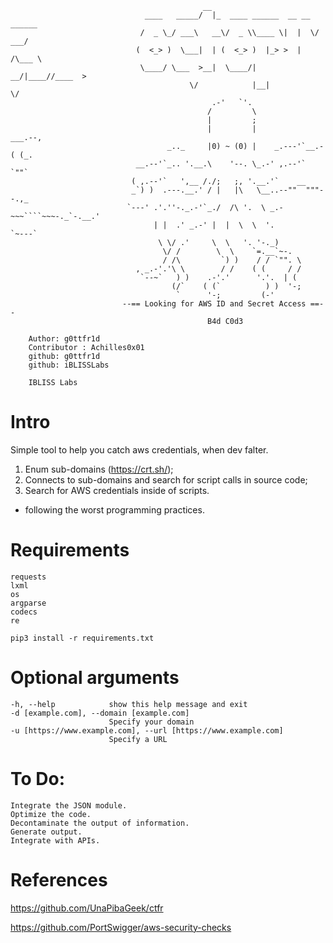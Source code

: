 ```shell
                                           __                              
                              ____   _____/  |_  ____ ______  __ __  ______
                             /  _ \_/ ___\   __\/  _ \\____ \|  |  \/  ___/
                            (  <_> )  \___|  | (  <_> )  |_> >  |  /\___ \
                             \____/ \___  >__|  \____/|   __/|____//____  >
                                        \/            |__|              \/
                                             .-'   `'.
                                            /         \
                                            |         ;
                                            |         |           ___.--,
                                   _.._     |0) ~ (0) |    _.---'`__.-( (_.
                            __.--'`_.. '.__.\    '--. \_.-' ,.--'`     `""`
                           ( ,.--'`   ',__ /./;   ;, '.__.'`    __
                           _`) )  .---.__.' / |   |\   \__..--""  """--.,_
                          `---' .'.''-._.-'`_./  /\ '.  \ _.-~~~````~~~-._`-.__.'
                                | |  .' _.-' |  |  \  \  '.               `~---`
                                 \ \/ .'     \  \   '. '-._)
                                  \/ /        \  \    `=.__`~-.
                                  / /\         `) )    / / `"". \
                            , _.-'.'\ \        / /    ( (     / /
                             `--~`   ) )    .-'.'      '.'.  | (
                                    (/`    ( (`          ) )  '-;
                                     `      '-;         (-'
                         --== Looking for AWS ID and Secret Access ==--
                                            B4d C0d3

    Author: g0ttfr1d
    Contributor : Achilles0x01
    github: g0ttfr1d
    github: iBLISSLabs

    IBLISS Labs

```

# Intro
Simple tool to help you catch aws credentials, when dev falter.
  1. Enum sub-domains (https://crt.sh/);
  2. Connects to sub-domains and search for script calls in source code;
  3. Search for AWS credentials inside of scripts.

- following the worst programming practices.


# Requirements

```shell
requests
lxml
os
argparse
codecs
re

pip3 install -r requirements.txt
```

# Optional arguments

  ```shell
  -h, --help            show this help message and exit
  -d [example.com], --domain [example.com]
                        Specify your domain
  -u [https://www.example.com], --url [https://www.example.com]
                        Specify a URL

  ```

# To Do:

```shell
Integrate the JSON module.
Optimize the code.
Decontaminate the output of information.
Generate output.
Integrate with APIs.
```

# References
https://github.com/UnaPibaGeek/ctfr

https://github.com/PortSwigger/aws-security-checks
